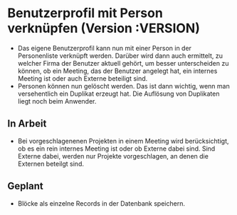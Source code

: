 # Benutzerprofil mit Person verknüpfen (Version :VERSION)

- Das eigene Benutzerprofil kann nun mit einer Person in der Personenliste verknüpft werden. Darüber wird dann auch ermittelt, zu welcher Firma der Benutzer aktuell gehört, um besser unterscheiden zu können, ob ein Meeting, das der Benutzer angelegt hat, ein internes Meeting ist oder auch Externe beteiligt sind.
- Personen können nun gelöscht werden. Das ist dann wichtig, wenn man versehentlich ein Duplikat erzeugt hat. Die Auflösung von Duplikaten liegt noch beim Anwender.

## In Arbeit

- Bei vorgeschlagenenen Projekten in einem Meeting wird berücksichtigt, ob es ein rein internes Meeting ist oder ob Externe dabei sind. Sind Externe dabei, werden nur Projekte vorgeschlagen, an denen die Externen beteilgt sind.

## Geplant

- Blöcke als einzelne Records in der Datenbank speichern.

